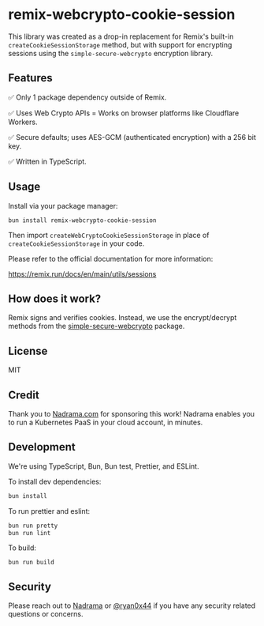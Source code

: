# remix-webcrypto-cookie-session

This library was created as a drop-in replacement for Remix's built-in 
`createCookieSessionStorage` method, but with support for encrypting sessions
using the `simple-secure-webcrypto` encryption library.

## Features

✅ Only 1 package dependency outside of Remix.

✅ Uses Web Crypto APIs = Works on browser platforms like Cloudflare Workers.

✅ Secure defaults; uses AES-GCM (authenticated encryption) with a 256 bit key.

✅ Written in TypeScript.

## Usage

Install via your package manager:

```
bun install remix-webcrypto-cookie-session
```

Then import `createWebCryptoCookieSessionStorage` in place of `createCookieSessionStorage` in your code.

Please refer to the official documentation for more information:

<https://remix.run/docs/en/main/utils/sessions>

## How does it work?

Remix signs and verifies cookies. Instead, we use the encrypt/decrypt methods
from the [simple-secure-webcrypto](https://www.npmjs.com/package/simple-secure-webcrypto)
package.

## License

MIT

## Credit

Thank you to [Nadrama.com](https://nadrama.com) for sponsoring this work! Nadrama enables you to run a Kubernetes PaaS in your cloud account, in minutes.

## Development

We're using TypeScript, Bun, Bun test, Prettier, and ESLint.

To install dev dependencies:

```bash
bun install
```

To run prettier and eslint:

```bash
bun run pretty
bun run lint
```

To build:

```
bun run build
```

## Security

Please reach out to [Nadrama](https://nadrama.com) or [@ryan0x44](https://ryan0x44.com) if you have any security related questions or concerns.
